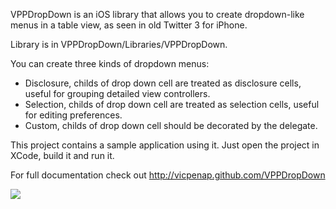 VPPDropDown is an iOS library that allows you to create dropdown-like menus
in a table view, as seen in old Twitter 3 for iPhone. 

Library is in VPPDropDown/Libraries/VPPDropDown.
 
You can create three kinds of dropdown menus:
 
- Disclosure, childs of drop down cell are treated as disclosure cells, 
useful for grouping detailed view controllers.
- Selection, childs of drop down cell are treated as selection cells, 
useful for editing preferences.
- Custom, childs of drop down cell should be decorated by the delegate.
 
This project contains a sample application using it. Just open the project in 
XCode, build it and run it. 


For full documentation check out 
http://vicpenap.github.com/VPPDropDown

![](https://github.com/vicpenap/VPPDropDown/raw/master/screenshot.png)
